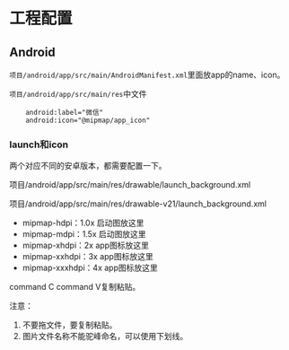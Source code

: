 # 工程配置

## Android

`项目/android/app/src/main/AndroidManifest.xml`里面放app的name、icon。

`项目/android/app/src/main/res`中文件

```
	android:label="微信"
	android:icon="@mipmap/app_icon"
```

### launch和icon

两个对应不同的安卓版本，都需要配置一下。

项目/android/app/src/main/res/drawable/launch_background.xml

项目/android/app/src/main/res/drawable-v21/launch_background.xml	

- mipmap-hdpi：1.0x 启动图放这里
- mipmap-mdpi：1.5x 启动图放这里
- mipmap-xhdpi：2x app图标放这里
- mipmap-xxhdpi：3x app图标放这里
- mipmap-xxxhdpi：4x app图标放这里

command C command V复制粘贴。

注意：

1. 不要拖文件，要复制粘贴。
2. 图片文件名称不能驼峰命名，可以使用下划线。
